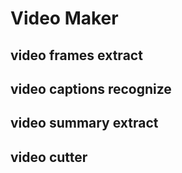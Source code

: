 # Video Maker

## video frames extract
## video captions recognize
## video summary extract
## video cutter
